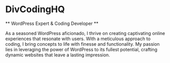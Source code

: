 # DivCodingHQ

** WordPress Expert & Coding Developer **

As a seasoned WordPress aficionado, I thrive on creating captivating online experiences that resonate with users. With a meticulous approach to coding, I bring concepts to life with finesse and functionality. My passion lies in leveraging the power of WordPress to its fullest potential, crafting dynamic websites that leave a lasting impression.
